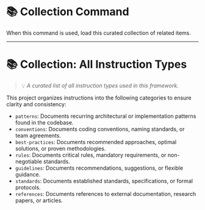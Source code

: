 # 📚 Collection Command

When this command is used, load this curated collection of related items.

---

# 📚 Collection: All Instruction Types
> 💡 *A curated list of all instruction types used in this framework.*

This project organizes instructions into the following categories to ensure clarity and consistency:

- `patterns`: Documents recurring architectural or implementation patterns found in the codebase.
- `conventions`: Documents coding conventions, naming standards, or team agreements.
- `best-practices`: Documents recommended approaches, optimal solutions, or proven methodologies.
- `rules`: Documents critical rules, mandatory requirements, or non-negotiable standards.
- `guidelines`: Documents recommendations, suggestions, or flexible guidance.
- `standards`: Documents established standards, specifications, or formal protocols.
- `references`: Documents references to external documentation, research papers, or articles.
